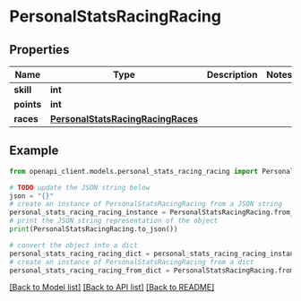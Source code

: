 # PersonalStatsRacingRacing


## Properties

Name | Type | Description | Notes
------------ | ------------- | ------------- | -------------
**skill** | **int** |  | 
**points** | **int** |  | 
**races** | [**PersonalStatsRacingRacingRaces**](PersonalStatsRacingRacingRaces.md) |  | 

## Example

```python
from openapi_client.models.personal_stats_racing_racing import PersonalStatsRacingRacing

# TODO update the JSON string below
json = "{}"
# create an instance of PersonalStatsRacingRacing from a JSON string
personal_stats_racing_racing_instance = PersonalStatsRacingRacing.from_json(json)
# print the JSON string representation of the object
print(PersonalStatsRacingRacing.to_json())

# convert the object into a dict
personal_stats_racing_racing_dict = personal_stats_racing_racing_instance.to_dict()
# create an instance of PersonalStatsRacingRacing from a dict
personal_stats_racing_racing_from_dict = PersonalStatsRacingRacing.from_dict(personal_stats_racing_racing_dict)
```
[[Back to Model list]](../README.md#documentation-for-models) [[Back to API list]](../README.md#documentation-for-api-endpoints) [[Back to README]](../README.md)


